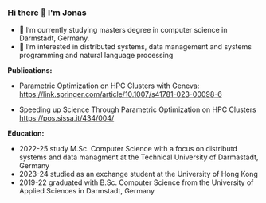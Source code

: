 ### Hi there 👋 I'm Jonas

<!--
**Jonas-Wessner/Jonas-Wessner** is a ✨ _special_ ✨ repository because its `README.md` (this file) appears on your GitHub profile. !-->

- 🌱 I’m currently studying masters degree in computer science in Darmstadt, Germany.
- 👯 I’m interested in distributed systems, data management and systems programming and natural language processing

**Publications:**  
- Parametric Optimization on HPC Clusters with Geneva:  
  https://link.springer.com/article/10.1007/s41781-023-00098-6

- Speeding up Science Through Parametric Optimization on HPC Clusters  
  https://pos.sissa.it/434/004/

**Education:**
- 2022-25 study M.Sc. Computer Science with a focus on distributd systems and data managment at the Technical University of Darmastadt, Germany
- 2023-24 studied as an exchange student at the University of Hong Kong
- 2019-22 graduated with B.Sc. Computer Science from the University of Applied Sciences in Darmstadt, Germany

